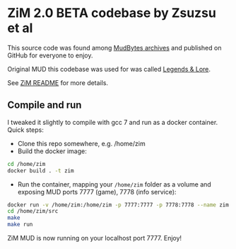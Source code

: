 # ZiM 2.0 BETA codebase by Zsuzsu et al

This source code was found among [MudBytes archives](http://www.mudbytes.net/files/1635/) and published on GitHub for everyone to enjoy.

Original MUD this codebase was used for was called [Legends & Lore](http://www.topmudsites.com/forums/muddisplay.php?mudid=cozmo).

See [ZiM README](README.zim) for more details.

## Compile and run

I tweaked it slightly to compile with gcc 7 and run as a docker container. Quick steps:

* Clone this repo somewhere, e.g. /home/zim
* Build the docker image:
```bash
cd /home/zim
docker build . -t zim
```
* Run the container, mapping your `/home/zim` folder as a volume and exposing MUD ports 7777 (game), 7778 (info service):
```bash
docker run -v /home/zim:/home/zim -p 7777:7777 -p 7778:7778 --name zim -it zim
cd /home/zim/src
make
make run
```

ZiM MUD is now running on your localhost port 7777. Enjoy!


